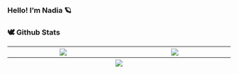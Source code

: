 ### Hello! I’m Nadia 🪐

<!--A final-year computer science student from Sriwijaya University, Indonesia</b>. 
- 📫 Wanna know more about my experience? Reach me on  <a href="https://www.linkedin.com/in/nadiarizkyhairunnisa/" target="_blank">LinkedIn</a>
- 🖥️ Passionate to learn about Machine Learning and Data Analytics -->


<h3>🕊 Github Stats</h3>
<table>
  <thead>
    <tr>
      <th width="500px">
            <img align="center" src="https://github-readme-stats-git-masterrstaa-rickstaa.vercel.app/api?username=laiflonglearner&show_icons=true&count_private=true&theme=gruvbox&rank_icon=github&show=reviews,discussions_started,discussions_answered,prs_merged,prs_merged_percentage" />    
      </th>
      <th width="500px">
          <img align="center" src="https://github-readme-stats-git-masterrstaa-rickstaa.vercel.app/api/top-langs?username=laiflonglearner&langs_count=15&layout=compact&count_private=true&theme=gruvbox" />
      </th>
    </tr>
    <tr>
       <th colspan="2">
        <img align="center" src="https://github-readme-streak-stats.herokuapp.com?user=laiflonglearner&theme=gruvbox" />
<!--          &background=373F51&stroke=D8A14A&ring=DF7A5F&fire=DF7A5F&currStreakLabel=EACEB2&currStreakNum=D8A14A&sideNums=D8A14A&sideLabels=EACEB2&dates=EACEB2&border=EAEAEA -->
       </th>
    </tr>
  </thead>
</table>
<!-- <details> 
  <summary> <h3> 💫 GitHub Contribution Graph </h3> </summary>
  <img align = "center" src="https://github-readme-activity-graph.cyclic.app/graph?username=laiflonglearner&bg_color=373F51&color=DF7A5F&line=EACEB2&point=D8A14A&border=EAEAEA)](https://github.com/laiflonglearner)"/>
</details> -->

<!-- Updated on March 31 2022 --!>
<!-- 2nd udpate on March 18 2022 --!>


<!--
**nadiarizkyhairunnisa/nadiarizkyhairunnisa** is a ✨ _special_ ✨ repository because its `README.md` (this file) appears on your GitHub profile.

Here are some ideas to get you started:

- 🔭 I’m currently working on ...
- 🌱 I’m currently learning ...
- 👯 I’m looking to collaborate on ...
- 🤔 I’m looking for help with ...
- 💬 Ask me about ...
- 📫 How to reach me: ...
- 😄 Pronouns: ...
- ⚡ Fun fact: ...
-->
